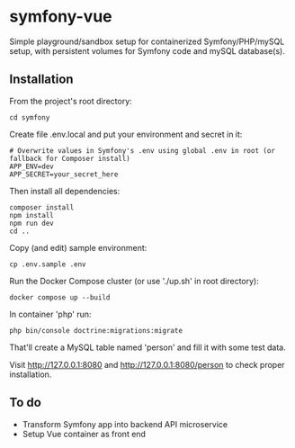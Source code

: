 # symfony-vue

Simple playground/sandbox setup for containerized Symfony/PHP/mySQL setup, with persistent volumes for Symfony code and mySQL database(s).

## Installation
From the project's root directory:
```
cd symfony
```
Create file .env.local and put your environment and secret in it:
```
# Overwrite values in Symfony's .env using global .env in root (or fallback for Composer install)
APP_ENV=dev
APP_SECRET=your_secret_here
```
Then install all dependencies:
```
composer install
npm install
npm run dev
cd ..
```
Copy (and edit) sample environment:
```
cp .env.sample .env
```
Run the Docker Compose cluster (or use './up.sh' in root directory):
```
docker compose up --build
```
In container 'php' run:
```
php bin/console doctrine:migrations:migrate
```
That'll create a MySQL table named 'person' and fill it with some test data.

Visit http://127.0.0.1:8080 and http://127.0.0.1:8080/person to check proper installation.

## To do
- Transform Symfony app into backend API microservice
- Setup Vue container as front end

